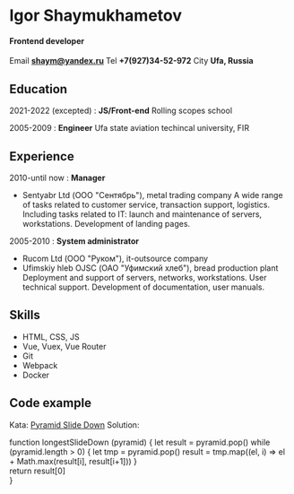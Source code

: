 # Igor Shaymukhametov
#### Frontend developer

Email                 **<shaym@yandex.ru>**
Tel                   **+7(927)34-52-972**
City                  **Ufa, Russia**

## Education
2021-2022 (excepted) 
: **JS/Front-end** Rolling scopes school

2005-2009 
: **Engineer** Ufa state aviation techincal university, FIR

## Experience
2010-until now
: **Manager** 
- Sentyabr Ltd (ООО "Сентябрь"), metal trading company
A wide range of tasks related to customer service, transaction support, logistics. Including tasks related to IT: launch and maintenance of servers, workstations. Development of landing pages.

2005-2010 
: **System administrator** 
- Rucom Ltd (ООО "Руком"), it-outsource company
- Ufimskiy hleb OJSC (ОАО "Уфимский хлеб"), bread production plant
Deployment and support of servers, networks, workstations. User technical support. Development of documentation, user manuals.

## Skills
- HTML, CSS, JS
- Vue, Vuex, Vue Router
- Git
- Webpack
- Docker

## Code example
Kata: [Pyramid Slide Down](https://www.codewars.com/kata/551f23362ff852e2ab000037)
Solution: 

function longestSlideDown (pyramid) {
  let result = pyramid.pop()
    while (pyramid.length > 0) {
        let tmp = pyramid.pop()
        result = tmp.map((el, i) => el + Math.max(result[i], result[i+1]))
    }    
    return result[0]  
}
